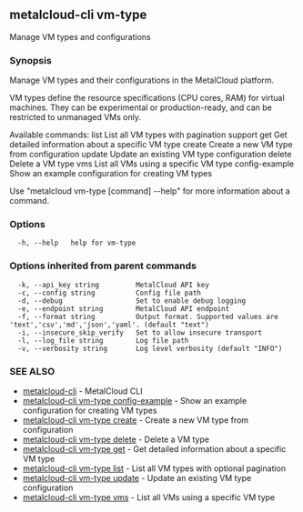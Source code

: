 ## metalcloud-cli vm-type

Manage VM types and configurations

### Synopsis

Manage VM types and their configurations in the MetalCloud platform.

VM types define the resource specifications (CPU cores, RAM) for virtual machines. 
They can be experimental or production-ready, and can be restricted to unmanaged VMs only.

Available commands:
  list          List all VM types with pagination support
  get           Get detailed information about a specific VM type
  create        Create a new VM type from configuration
  update        Update an existing VM type configuration
  delete        Delete a VM type
  vms           List all VMs using a specific VM type
  config-example Show an example configuration for creating VM types

Use "metalcloud vm-type [command] --help" for more information about a command.

### Options

```
  -h, --help   help for vm-type
```

### Options inherited from parent commands

```
  -k, --api_key string         MetalCloud API key
  -c, --config string          Config file path
  -d, --debug                  Set to enable debug logging
  -e, --endpoint string        MetalCloud API endpoint
  -f, --format string          Output format. Supported values are 'text','csv','md','json','yaml'. (default "text")
  -i, --insecure_skip_verify   Set to allow insecure transport
  -l, --log_file string        Log file path
  -v, --verbosity string       Log level verbosity (default "INFO")
```

### SEE ALSO

* [metalcloud-cli](metalcloud-cli.md)	 - MetalCloud CLI
* [metalcloud-cli vm-type config-example](metalcloud-cli_vm-type_config-example.md)	 - Show an example configuration for creating VM types
* [metalcloud-cli vm-type create](metalcloud-cli_vm-type_create.md)	 - Create a new VM type from configuration
* [metalcloud-cli vm-type delete](metalcloud-cli_vm-type_delete.md)	 - Delete a VM type
* [metalcloud-cli vm-type get](metalcloud-cli_vm-type_get.md)	 - Get detailed information about a specific VM type
* [metalcloud-cli vm-type list](metalcloud-cli_vm-type_list.md)	 - List all VM types with optional pagination
* [metalcloud-cli vm-type update](metalcloud-cli_vm-type_update.md)	 - Update an existing VM type configuration
* [metalcloud-cli vm-type vms](metalcloud-cli_vm-type_vms.md)	 - List all VMs using a specific VM type

